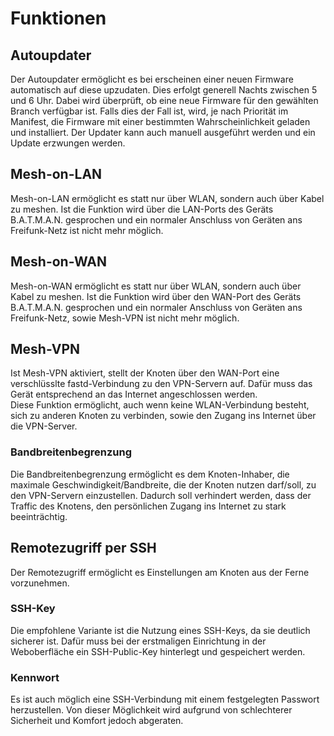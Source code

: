 # Funktionen
## Autoupdater
Der Autoupdater ermöglicht es bei erscheinen einer neuen Firmware automatisch auf diese upzudaten. Dies erfolgt generell Nachts zwischen 5 und 6 Uhr. Dabei wird überprüft, ob eine neue Firmware für den gewählten Branch verfügbar ist. Falls dies der Fall ist, wird, je nach Priorität im Manifest, die Firmware mit einer bestimmten Wahrscheinlichkeit geladen und installiert. Der Updater kann auch manuell ausgeführt werden und ein Update erzwungen werden.
## Mesh-on-LAN
Mesh-on-LAN ermöglicht es statt nur über WLAN, sondern auch über Kabel zu meshen. Ist die Funktion wird über die LAN-Ports des Geräts B.A.T.M.A.N. gesprochen und ein normaler Anschluss von Geräten ans Freifunk-Netz ist nicht mehr möglich.
## Mesh-on-WAN
Mesh-on-WAN ermöglicht es statt nur über WLAN, sondern auch über Kabel zu meshen. Ist die Funktion wird über den WAN-Port des Geräts B.A.T.M.A.N. gesprochen und ein normaler Anschluss von Geräten ans Freifunk-Netz, sowie Mesh-VPN ist nicht mehr möglich.
## Mesh-VPN
Ist Mesh-VPN aktiviert, stellt der Knoten über den WAN-Port eine verschlüsslte fastd-Verbindung zu den VPN-Servern auf. Dafür muss das Gerät entsprechend an das Internet angeschlossen werden.  
Diese Funktion ermöglicht, auch wenn keine WLAN-Verbindung besteht, sich zu anderen Knoten zu verbinden, sowie den Zugang ins Internet über die VPN-Server.
### Bandbreitenbegrenzung
Die Bandbreitenbegrenzung ermöglicht es dem Knoten-Inhaber, die maximale Geschwindigkeit/Bandbreite, die der Knoten nutzen darf/soll, zu den VPN-Servern einzustellen. Dadurch soll verhindert werden, dass der Traffic des Knotens, den persönlichen Zugang ins Internet zu stark beeinträchtig.
## Remotezugriff per SSH
Der Remotezugriff ermöglicht es Einstellungen am Knoten aus der Ferne vorzunehmen.
### SSH-Key
Die empfohlene Variante ist die Nutzung eines SSH-Keys, da sie deutlich sicherer ist. Dafür muss bei der erstmaligen Einrichtung in der Weboberfläche ein SSH-Public-Key hinterlegt und gespeichert werden.
### Kennwort
Es ist auch möglich eine SSH-Verbindung mit einem festgelegten Passwort herzustellen. Von dieser Möglichkeit wird aufgrund von schlechterer Sicherheit und Komfort jedoch abgeraten.